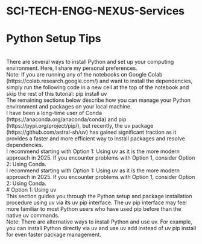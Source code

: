 # SCI-TECH-ENGG-NEXUS-Services
# Python Setup Tips
<br>
There are several ways to install Python and set up your computing environment. Here, I share my personal preferences.
<br>
Note: If you are running any of the notebooks on Google Colab (https://colab.research.google.com/) and want to install the dependencies, simply run the following code in a new cell at the top of the notebook and skip the rest of this tutorial: pip install uv
<br>
The remaining sections below describe how you can manage your Python environment and packages on your local machine.
<br>
I have been a long-time user of Conda (https://anaconda.org/anaconda/conda) and pip (https://pypi.org/project/pip/), but recently, the uv package (https://github.com/astral-sh/uv) has gained significant traction as it provides a faster and more efficient way to install packages and resolve dependencies.
<br>
I recommend starting with Option 1: Using uv as it is the more modern approach in 2025. If you encounter problems with Option 1, consider Option 2: Using Conda.
<br>
I recommend starting with Option 1: Using uv as it is the more modern approach in 2025. If you encounter problems with Option 1, consider Option 2: Using Conda.
<br>
# Option 1: Using uv
<br>
This section guides you through the Python setup and package installation procedure using uv via its uv pip interface. The uv pip interface may feel more familiar to most Python users who have used pip before than the native uv commands.
<br>
Note: There are alternative ways to install Python and use uv. For example, you can install Python directly via uv and use uv add instead of uv pip install for even faster package management.
